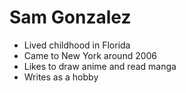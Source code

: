 # Sam Gonzalez 

* Lived childhood in Florida
* Came to New York around 2006
* Likes to draw anime and read manga
* Writes as a hobby
